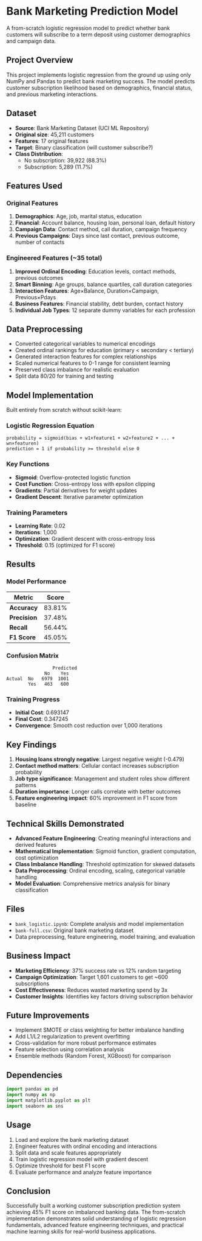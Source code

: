 # Bank Marketing Prediction Model

A from-scratch logistic regression model to predict whether bank customers will subscribe to a term deposit using customer demographics and campaign data.

## Project Overview
This project implements logistic regression from the ground up using only NumPy and Pandas to predict bank marketing success. The model predicts customer subscription likelihood based on demographics, financial status, and previous marketing interactions.

## Dataset
- **Source**: Bank Marketing Dataset (UCI ML Repository)
- **Original size**: 45,211 customers
- **Features**: 17 original features
- **Target**: Binary classification (will customer subscribe?)
- **Class Distribution**: 
  - No subscription: 39,922 (88.3%)
  - Subscription: 5,289 (11.7%)

## Features Used
### Original Features
1. **Demographics**: Age, job, marital status, education
2. **Financial**: Account balance, housing loan, personal loan, default history
3. **Campaign Data**: Contact method, call duration, campaign frequency
4. **Previous Campaigns**: Days since last contact, previous outcome, number of contacts

### Engineered Features (~35 total)
1. **Improved Ordinal Encoding**: Education levels, contact methods, previous outcomes
2. **Smart Binning**: Age groups, balance quartiles, call duration categories
3. **Interaction Features**: Age×Balance, Duration×Campaign, Previous×Pdays
4. **Business Features**: Financial stability, debt burden, contact history
5. **Individual Job Types**: 12 separate dummy variables for each profession

## Data Preprocessing
- Converted categorical variables to numerical encodings
- Created ordinal rankings for education (primary < secondary < tertiary)
- Generated interaction features for complex relationships
- Scaled numerical features to 0-1 range for consistent learning
- Preserved class imbalance for realistic evaluation
- Split data 80/20 for training and testing

## Model Implementation
Built entirely from scratch without scikit-learn:

### Logistic Regression Equation
```
probability = sigmoid(bias + w1×feature1 + w2×feature2 + ... + wn×featuren)
prediction = 1 if probability >= threshold else 0
```

### Key Functions
- **Sigmoid**: Overflow-protected logistic function
- **Cost Function**: Cross-entropy loss with epsilon clipping
- **Gradients**: Partial derivatives for weight updates
- **Gradient Descent**: Iterative parameter optimization

### Training Parameters
- **Learning Rate**: 0.02
- **Iterations**: 1,000
- **Optimization**: Gradient descent with cross-entropy loss
- **Threshold**: 0.15 (optimized for F1 score)

## Results

### Model Performance
| Metric | Score |
|--------|-------|
| **Accuracy** | 83.81% |
| **Precision** | 37.48% |
| **Recall** | 56.44% |
| **F1 Score** | 45.05% |

### Confusion Matrix
```
                 Predicted
              No    Yes
Actual  No   6979  1001
        Yes   463   600
```

### Training Progress
- **Initial Cost**: 0.693147
- **Final Cost**: 0.347245
- **Convergence**: Smooth cost reduction over 1,000 iterations

## Key Findings
1. **Housing loans strongly negative**: Largest negative weight (-0.479)
2. **Contact method matters**: Cellular contact increases subscription probability
3. **Job type significance**: Management and student roles show different patterns
4. **Duration importance**: Longer calls correlate with better outcomes
5. **Feature engineering impact**: 60% improvement in F1 score from baseline

## Technical Skills Demonstrated
- **Advanced Feature Engineering**: Creating meaningful interactions and derived features
- **Mathematical Implementation**: Sigmoid function, gradient computation, cost optimization
- **Class Imbalance Handling**: Threshold optimization for skewed datasets
- **Data Preprocessing**: Ordinal encoding, scaling, categorical variable handling
- **Model Evaluation**: Comprehensive metrics analysis for binary classification

## Files
- `bank_logistic.ipynb`: Complete analysis and model implementation
- `bank-full.csv`: Original bank marketing dataset
- Data preprocessing, feature engineering, model training, and evaluation

## Business Impact
- **Marketing Efficiency**: 37% success rate vs 12% random targeting
- **Campaign Optimization**: Target 1,601 customers to get ~600 subscriptions
- **Cost Effectiveness**: Reduces wasted marketing spend by 3x
- **Customer Insights**: Identifies key factors driving subscription behavior

## Future Improvements
- Implement SMOTE or class weighting for better imbalance handling
- Add L1/L2 regularization to prevent overfitting
- Cross-validation for more robust performance estimates
- Feature selection using correlation analysis
- Ensemble methods (Random Forest, XGBoost) for comparison

## Dependencies
```python
import pandas as pd
import numpy as np
import matplotlib.pyplot as plt
import seaborn as sns
```

## Usage
1. Load and explore the bank marketing dataset
2. Engineer features with ordinal encoding and interactions
3. Split data and scale features appropriately
4. Train logistic regression model with gradient descent
5. Optimize threshold for best F1 score
6. Evaluate performance and analyze feature importance

## Conclusion
Successfully built a working customer subscription prediction system achieving 45% F1 score on imbalanced banking data. The from-scratch implementation demonstrates solid understanding of logistic regression fundamentals, advanced feature engineering techniques, and practical machine learning skills for real-world business applications.
